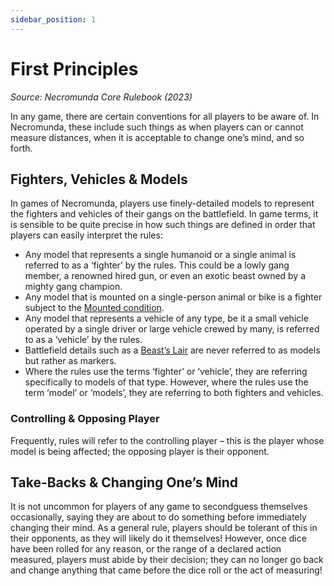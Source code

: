 ```yaml
---
sidebar_position: 1
---
```


# First Principles
_Source: Necromunda Core Rulebook (2023)_

In any game, there are certain conventions for all players to be aware of. In Necromunda, these include such things as when players can or cannot measure distances, when it is acceptable to change one’s mind, and so forth.

Fighters, Vehicles & Models[​](#fighters-vehicles--models "Direct link to Fighters, Vehicles & Models")
-------------------------------------------------------------------------------------------------------

In games of Necromunda, players use finely-detailed models to represent the fighters and vehicles of their gangs on the battlefield. In game terms, it is sensible to be quite precise in how such things are defined in order that players can easily interpret the rules:

*   Any model that represents a single humanoid or a single animal is referred to as a ‘fighter’ by the rules. This could be a lowly gang member, a renowned hired gun, or even an exotic beast owned by a mighty gang champion.
*   Any model that is mounted on a single-person animal or bike is a fighter subject to the [Mounted condition](https://necrovox.org/docs/general-principles/conditions#mounted).
*   Any model that represents a vehicle of any type, be it a small vehicle operated by a single driver or large vehicle crewed by many, is referred to as a ‘vehicle’ by the rules.
*   Battlefield details such as a [Beast’s Lair](https://necrovox.org/docs/battlefield-setup/scenario-rules#the-beasts-lair) are never referred to as models but rather as markers.
*   Where the rules use the terms ‘fighter’ or ‘vehicle’, they are referring specifically to models of that type. However, where the rules use the term ‘model’ or ‘models’, they are referring to both fighters and vehicles.

### Controlling & Opposing Player[​](#controlling--opposing-player "Direct link to Controlling & Opposing Player")

Frequently, rules will refer to the controlling player – this is the player whose model is being affected; the opposing player is their opponent.

Take-Backs & Changing One’s Mind[​](#take-backs--changing-ones-mind "Direct link to Take-Backs & Changing One’s Mind")
----------------------------------------------------------------------------------------------------------------------

It is not uncommon for players of any game to secondguess themselves occasionally, saying they are about to do something before immediately changing their mind. As a general rule, players should be tolerant of this in their opponents, as they will likely do it themselves! However, once dice have been rolled for any reason, or the range of a declared action measured, players must abide by their decision; they can no longer go back and change anything that came before the dice roll or the act of measuring!
